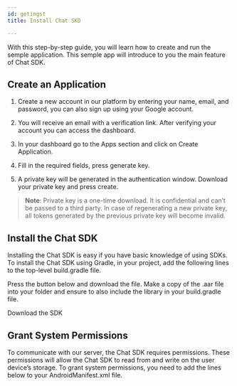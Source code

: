 ```yaml
---
id: getingst
title: Install Chat SKD

---
```

With this step-by-step guide, you will learn how to create and run the semple application. This semple app will introduce to you the main feature of Chat SDK. 

## Create an Application ##


<ol>
<p>
<li>Create a new account in our platform by entering your name, email, and password, you can also sign up using your Google account. 
</li>
</p>
<p>
 <li>You will receive an email with a verification link. After verifying your account you can access the dashboard.
</li>
</p>
 <li>In your dashboard go to the Apps section and click on Create Application. 
</li>
<p>
<li>Fill in the required fields, press generate key. 
</li>
</p>
 <li>A private key will be generated in the authentication window. Download your private key and press create.
</li>
</ol>


> **Note**: Private key is a one-time download. It is confidential and can’t be passed to a third party. In case of regenerating a new private key, all tokens generated by the previous private key will become invalid.

## Install the Chat SDK ## 


Installing the Chat SDK is easy if you have basic knowledge of using SDKs.
To install the Chat SDK using  Gradle, in your project, add the following lines to the top-level build.gradle file.

Press the button below and download the file. Make a copy of the .aar  file into your folder and ensure to also include the library in your  build.gradle file.

Download the SDK

## Grant System Permissions  ##

To communicate with our server, the Chat SDK requires permissions. These permissions will allow the Chat SDK to read from and write on the user device’s storage.  To grant system permissions, you need to add the lines below to your  AndroidManifest.xml file.




